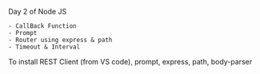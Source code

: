 Day 2 of Node JS

    - CallBack Function
    - Prompt
    - Router using express & path
    - Timeout & Interval

To install REST Client (from VS code), prompt, express, path, body-parser
